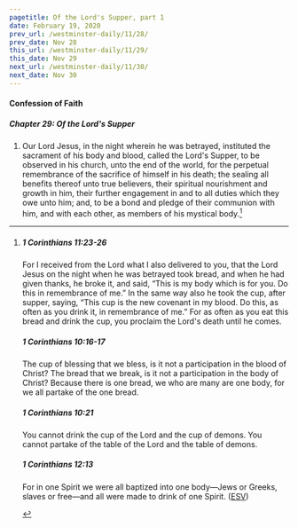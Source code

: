 ```yaml
---
pagetitle: Of the Lord's Supper, part 1
date: February 19, 2020
prev_url: /westminster-daily/11/28/
prev_date: Nov 28
this_url: /westminster-daily/11/29/
this_date: Nov 29
next_url: /westminster-daily/11/30/
next_date: Nov 30
---
```


#### Confession of Faith

##### Chapter 29: Of the Lord's Supper

1. Our Lord Jesus, in the night wherein he was betrayed, instituted the sacrament of his body and blood, called the Lord's Supper, to be observed in his church, unto the end of the world, for the perpetual remembrance of the sacrifice of himself in his death; the sealing all benefits thereof unto true believers, their spiritual nourishment and growth in him, their further engagement in and to all duties which they owe unto him; and, to be a bond and pledge of their communion with him, and with each other, as members of his mystical body.[^fnref:wcf1]

[^fnref:wcf1]: <div class="esv"><h5>1 Corinthians 11:23-26</h5> <div class="esv-text"><p id="p46011023.01-1">For I received from the Lord what I also delivered to you, that the Lord Jesus on the night when he was betrayed took bread, and when he had given thanks, he broke it, and said, <span class="woc">&#8220;This is my body which is for you. Do this in remembrance of me.&#8221;</span> In the same way also he took the cup, after supper, saying, <span class="woc">&#8220;This cup is the new covenant in my blood. Do this, as often as you drink it, in remembrance of me.&#8221;</span> For as often as you eat this bread and drink the cup, you proclaim the Lord's death until he comes.</p> </div><h5>1 Corinthians 10:16-17</h5> <div class="esv-text"><p id="p46010016.01-2">The cup of blessing that we bless, is it not a participation in the blood of Christ? The bread that we break, is it not a participation in the body of Christ? Because there is one bread, we who are many are one body, for we all partake of the one bread.</p> </div><h5>1 Corinthians 10:21</h5> <div class="esv-text"><p id="p46010021.01-3">You cannot drink the cup of the Lord and the cup of demons. You cannot partake of the table of the Lord and the table of demons.</p> </div><h5>1 Corinthians 12:13</h5> <div class="esv-text"><p id="p46012013.01-4">For in one Spirit we were all baptized into one body&#8212;Jews or Greeks, slaves or free&#8212;and all were made to drink of one Spirit.  (<a href="http://www.esv.org" class="copyright">ESV</a>)</p> </div> </div>

